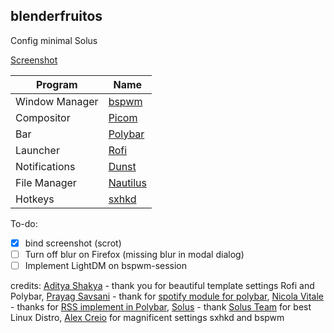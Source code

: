 ## blenderfruitos

Config minimal Solus

[Screenshot](screenshot_1.png)

Program | Name
------------ | -------------
Window Manager | [bspwm](https://github.com/baskerville/bspwm)
Compositor | [Picom](https://github.com/yushui/picom)
Bar | [Polybar](https://github.com/Polybar/polybar)
Launcher | [Rofi](https://github.com/davatorium/rofi)
Notifications | [Dunst](https://github.com/dunst-project/dunst)
File Manager | [Nautilus](https://gitlab.gnome.org/GNOME/nautilus)
Hotkeys | [sxhkd](https://github.com/baskerville/sxhkd)

To-do:
- [X] bind screenshot (scrot)
- [ ] Turn off blur on Firefox (missing blur in modal dialog)
- [ ] Implement LightDM on bspwm-session

credits: [Aditya Shakya](https://github.com/adi1090x) - thank you for beautiful template settings Rofi and Polybar, [Prayag Savsani](https://github.com/PrayagS/) - thank for [spotify module for polybar](https://github.com/PrayagS/polybar-spotify),  [Nicola Vitale](https://github.com/nivit) - thanks for [RSS implement in Polybar](https://github.com/nivit/polybar-module-news), [Solus](https://getsol.us/download) - thank [Solus Team](https://getsol.us/solus/team/) for best Linux Distro, [Alex Creio](https://github.com/creio) for magnificent settings sxhkd and bspwm
